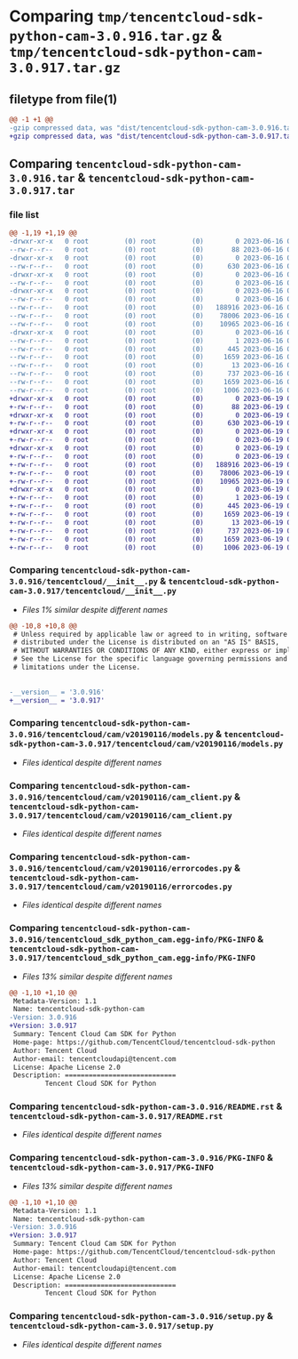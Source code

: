 # Comparing `tmp/tencentcloud-sdk-python-cam-3.0.916.tar.gz` & `tmp/tencentcloud-sdk-python-cam-3.0.917.tar.gz`

## filetype from file(1)

```diff
@@ -1 +1 @@
-gzip compressed data, was "dist/tencentcloud-sdk-python-cam-3.0.916.tar", last modified: Fri Jun 16 00:28:25 2023, max compression
+gzip compressed data, was "dist/tencentcloud-sdk-python-cam-3.0.917.tar", last modified: Mon Jun 19 00:19:27 2023, max compression
```

## Comparing `tencentcloud-sdk-python-cam-3.0.916.tar` & `tencentcloud-sdk-python-cam-3.0.917.tar`

### file list

```diff
@@ -1,19 +1,19 @@
-drwxr-xr-x   0 root         (0) root         (0)        0 2023-06-16 00:28:25.000000 tencentcloud-sdk-python-cam-3.0.916/
--rw-r--r--   0 root         (0) root         (0)       88 2023-06-16 00:28:25.000000 tencentcloud-sdk-python-cam-3.0.916/setup.cfg
-drwxr-xr-x   0 root         (0) root         (0)        0 2023-06-16 00:28:25.000000 tencentcloud-sdk-python-cam-3.0.916/tencentcloud/
--rw-r--r--   0 root         (0) root         (0)      630 2023-06-16 00:28:25.000000 tencentcloud-sdk-python-cam-3.0.916/tencentcloud/__init__.py
-drwxr-xr-x   0 root         (0) root         (0)        0 2023-06-16 00:28:25.000000 tencentcloud-sdk-python-cam-3.0.916/tencentcloud/cam/
--rw-r--r--   0 root         (0) root         (0)        0 2023-06-16 00:28:25.000000 tencentcloud-sdk-python-cam-3.0.916/tencentcloud/cam/__init__.py
-drwxr-xr-x   0 root         (0) root         (0)        0 2023-06-16 00:28:25.000000 tencentcloud-sdk-python-cam-3.0.916/tencentcloud/cam/v20190116/
--rw-r--r--   0 root         (0) root         (0)        0 2023-06-16 00:28:25.000000 tencentcloud-sdk-python-cam-3.0.916/tencentcloud/cam/v20190116/__init__.py
--rw-r--r--   0 root         (0) root         (0)   188916 2023-06-16 00:28:25.000000 tencentcloud-sdk-python-cam-3.0.916/tencentcloud/cam/v20190116/models.py
--rw-r--r--   0 root         (0) root         (0)    78006 2023-06-16 00:28:25.000000 tencentcloud-sdk-python-cam-3.0.916/tencentcloud/cam/v20190116/cam_client.py
--rw-r--r--   0 root         (0) root         (0)    10965 2023-06-16 00:28:25.000000 tencentcloud-sdk-python-cam-3.0.916/tencentcloud/cam/v20190116/errorcodes.py
-drwxr-xr-x   0 root         (0) root         (0)        0 2023-06-16 00:28:25.000000 tencentcloud-sdk-python-cam-3.0.916/tencentcloud_sdk_python_cam.egg-info/
--rw-r--r--   0 root         (0) root         (0)        1 2023-06-16 00:28:25.000000 tencentcloud-sdk-python-cam-3.0.916/tencentcloud_sdk_python_cam.egg-info/dependency_links.txt
--rw-r--r--   0 root         (0) root         (0)      445 2023-06-16 00:28:25.000000 tencentcloud-sdk-python-cam-3.0.916/tencentcloud_sdk_python_cam.egg-info/SOURCES.txt
--rw-r--r--   0 root         (0) root         (0)     1659 2023-06-16 00:28:25.000000 tencentcloud-sdk-python-cam-3.0.916/tencentcloud_sdk_python_cam.egg-info/PKG-INFO
--rw-r--r--   0 root         (0) root         (0)       13 2023-06-16 00:28:25.000000 tencentcloud-sdk-python-cam-3.0.916/tencentcloud_sdk_python_cam.egg-info/top_level.txt
--rw-r--r--   0 root         (0) root         (0)      737 2023-06-16 00:28:25.000000 tencentcloud-sdk-python-cam-3.0.916/README.rst
--rw-r--r--   0 root         (0) root         (0)     1659 2023-06-16 00:28:25.000000 tencentcloud-sdk-python-cam-3.0.916/PKG-INFO
--rw-r--r--   0 root         (0) root         (0)     1006 2023-06-16 00:28:25.000000 tencentcloud-sdk-python-cam-3.0.916/setup.py
+drwxr-xr-x   0 root         (0) root         (0)        0 2023-06-19 00:19:27.000000 tencentcloud-sdk-python-cam-3.0.917/
+-rw-r--r--   0 root         (0) root         (0)       88 2023-06-19 00:19:27.000000 tencentcloud-sdk-python-cam-3.0.917/setup.cfg
+drwxr-xr-x   0 root         (0) root         (0)        0 2023-06-19 00:19:27.000000 tencentcloud-sdk-python-cam-3.0.917/tencentcloud/
+-rw-r--r--   0 root         (0) root         (0)      630 2023-06-19 00:19:27.000000 tencentcloud-sdk-python-cam-3.0.917/tencentcloud/__init__.py
+drwxr-xr-x   0 root         (0) root         (0)        0 2023-06-19 00:19:27.000000 tencentcloud-sdk-python-cam-3.0.917/tencentcloud/cam/
+-rw-r--r--   0 root         (0) root         (0)        0 2023-06-19 00:19:27.000000 tencentcloud-sdk-python-cam-3.0.917/tencentcloud/cam/__init__.py
+drwxr-xr-x   0 root         (0) root         (0)        0 2023-06-19 00:19:27.000000 tencentcloud-sdk-python-cam-3.0.917/tencentcloud/cam/v20190116/
+-rw-r--r--   0 root         (0) root         (0)        0 2023-06-19 00:19:27.000000 tencentcloud-sdk-python-cam-3.0.917/tencentcloud/cam/v20190116/__init__.py
+-rw-r--r--   0 root         (0) root         (0)   188916 2023-06-19 00:19:27.000000 tencentcloud-sdk-python-cam-3.0.917/tencentcloud/cam/v20190116/models.py
+-rw-r--r--   0 root         (0) root         (0)    78006 2023-06-19 00:19:27.000000 tencentcloud-sdk-python-cam-3.0.917/tencentcloud/cam/v20190116/cam_client.py
+-rw-r--r--   0 root         (0) root         (0)    10965 2023-06-19 00:19:27.000000 tencentcloud-sdk-python-cam-3.0.917/tencentcloud/cam/v20190116/errorcodes.py
+drwxr-xr-x   0 root         (0) root         (0)        0 2023-06-19 00:19:27.000000 tencentcloud-sdk-python-cam-3.0.917/tencentcloud_sdk_python_cam.egg-info/
+-rw-r--r--   0 root         (0) root         (0)        1 2023-06-19 00:19:27.000000 tencentcloud-sdk-python-cam-3.0.917/tencentcloud_sdk_python_cam.egg-info/dependency_links.txt
+-rw-r--r--   0 root         (0) root         (0)      445 2023-06-19 00:19:27.000000 tencentcloud-sdk-python-cam-3.0.917/tencentcloud_sdk_python_cam.egg-info/SOURCES.txt
+-rw-r--r--   0 root         (0) root         (0)     1659 2023-06-19 00:19:27.000000 tencentcloud-sdk-python-cam-3.0.917/tencentcloud_sdk_python_cam.egg-info/PKG-INFO
+-rw-r--r--   0 root         (0) root         (0)       13 2023-06-19 00:19:27.000000 tencentcloud-sdk-python-cam-3.0.917/tencentcloud_sdk_python_cam.egg-info/top_level.txt
+-rw-r--r--   0 root         (0) root         (0)      737 2023-06-19 00:19:27.000000 tencentcloud-sdk-python-cam-3.0.917/README.rst
+-rw-r--r--   0 root         (0) root         (0)     1659 2023-06-19 00:19:27.000000 tencentcloud-sdk-python-cam-3.0.917/PKG-INFO
+-rw-r--r--   0 root         (0) root         (0)     1006 2023-06-19 00:19:27.000000 tencentcloud-sdk-python-cam-3.0.917/setup.py
```

### Comparing `tencentcloud-sdk-python-cam-3.0.916/tencentcloud/__init__.py` & `tencentcloud-sdk-python-cam-3.0.917/tencentcloud/__init__.py`

 * *Files 1% similar despite different names*

```diff
@@ -10,8 +10,8 @@
 # Unless required by applicable law or agreed to in writing, software
 # distributed under the License is distributed on an "AS IS" BASIS,
 # WITHOUT WARRANTIES OR CONDITIONS OF ANY KIND, either express or implied.
 # See the License for the specific language governing permissions and
 # limitations under the License.
 
 
-__version__ = '3.0.916'
+__version__ = '3.0.917'
```

### Comparing `tencentcloud-sdk-python-cam-3.0.916/tencentcloud/cam/v20190116/models.py` & `tencentcloud-sdk-python-cam-3.0.917/tencentcloud/cam/v20190116/models.py`

 * *Files identical despite different names*

### Comparing `tencentcloud-sdk-python-cam-3.0.916/tencentcloud/cam/v20190116/cam_client.py` & `tencentcloud-sdk-python-cam-3.0.917/tencentcloud/cam/v20190116/cam_client.py`

 * *Files identical despite different names*

### Comparing `tencentcloud-sdk-python-cam-3.0.916/tencentcloud/cam/v20190116/errorcodes.py` & `tencentcloud-sdk-python-cam-3.0.917/tencentcloud/cam/v20190116/errorcodes.py`

 * *Files identical despite different names*

### Comparing `tencentcloud-sdk-python-cam-3.0.916/tencentcloud_sdk_python_cam.egg-info/PKG-INFO` & `tencentcloud-sdk-python-cam-3.0.917/tencentcloud_sdk_python_cam.egg-info/PKG-INFO`

 * *Files 13% similar despite different names*

```diff
@@ -1,10 +1,10 @@
 Metadata-Version: 1.1
 Name: tencentcloud-sdk-python-cam
-Version: 3.0.916
+Version: 3.0.917
 Summary: Tencent Cloud Cam SDK for Python
 Home-page: https://github.com/TencentCloud/tencentcloud-sdk-python
 Author: Tencent Cloud
 Author-email: tencentcloudapi@tencent.com
 License: Apache License 2.0
 Description: ============================
         Tencent Cloud SDK for Python
```

### Comparing `tencentcloud-sdk-python-cam-3.0.916/README.rst` & `tencentcloud-sdk-python-cam-3.0.917/README.rst`

 * *Files identical despite different names*

### Comparing `tencentcloud-sdk-python-cam-3.0.916/PKG-INFO` & `tencentcloud-sdk-python-cam-3.0.917/PKG-INFO`

 * *Files 13% similar despite different names*

```diff
@@ -1,10 +1,10 @@
 Metadata-Version: 1.1
 Name: tencentcloud-sdk-python-cam
-Version: 3.0.916
+Version: 3.0.917
 Summary: Tencent Cloud Cam SDK for Python
 Home-page: https://github.com/TencentCloud/tencentcloud-sdk-python
 Author: Tencent Cloud
 Author-email: tencentcloudapi@tencent.com
 License: Apache License 2.0
 Description: ============================
         Tencent Cloud SDK for Python
```

### Comparing `tencentcloud-sdk-python-cam-3.0.916/setup.py` & `tencentcloud-sdk-python-cam-3.0.917/setup.py`

 * *Files identical despite different names*

